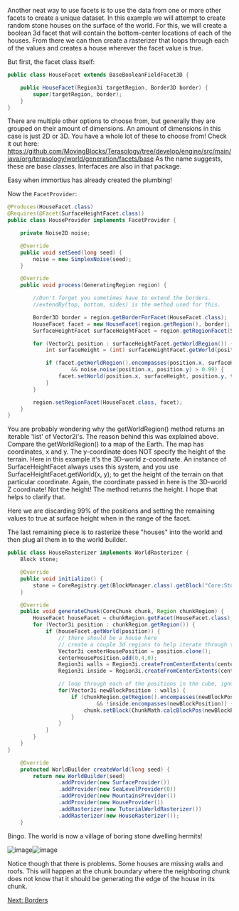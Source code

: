 Another neat way to use facets is to use the data from one or more other facets to create a unique dataset.  In this example we will attempt to create random stone houses on the surface of the world.  For this,  we will create a boolean 3d facet that will contain the bottom-center locations of each of the houses.  From there we can then create a rasterizer that loops through each of the values and creates a house wherever the facet value is true.

But first,  the facet class itself:
```java
public class HouseFacet extends BaseBooleanFieldFacet3D {

    public HouseFacet(Region3i targetRegion, Border3D border) {
        super(targetRegion, border);
    }
}
```
There are multiple other options to choose from, but generally they are grouped on their amount of dimensions.
An amount of dimensions in this case is just 2D or 3D. You have a whole lot of these to choose from!
Check it out here: https://github.com/MovingBlocks/Terasology/tree/develop/engine/src/main/java/org/terasology/world/generation/facets/base
As the name suggests, these are base classes. Interfaces are also in that package.


Easy when immortius has already created the plumbing!  

Now the ```FacetProvider```:
```java
@Produces(HouseFacet.class)
@Requires(@Facet(SurfaceHeightFacet.class))
public class HouseProvider implements FacetProvider {

    private Noise2D noise;

    @Override
    public void setSeed(long seed) {
        noise = new SimplexNoise(seed);
    }

    @Override
    public void process(GeneratingRegion region) {

        //Don't forget you sometimes have to extend the borders.
        //extendBy(top, bottom, sides) is the method used for this.

        Border3D border = region.getBorderForFacet(HouseFacet.class);
        HouseFacet facet = new HouseFacet(region.getRegion(), border);
        SurfaceHeightFacet surfaceHeightFacet = region.getRegionFacet(SurfaceHeightFacet.class);

        for (Vector2i position : surfaceHeightFacet.getWorldRegion()) {
            int surfaceHeight = (int) surfaceHeightFacet.getWorld(position);

            if (facet.getWorldRegion().encompasses(position.x, surfaceHeight, position.y)
                    && noise.noise(position.x, position.y) > 0.99) {
                facet.setWorld(position.x, surfaceHeight, position.y, true);
            }
        }

        region.setRegionFacet(HouseFacet.class, facet);
    }
}
```
You are probably wondering why the getWorldRegion() method returns an iterable 'list' of Vector2i's. The reason behind this was explained above. Compare the getWorldRegion() to a map of the Earth. The map has coordinates, x and y. The y-coordinate does NOT specify the height of the terrain. Here in this example it's the 3D-world z-coordinate.
An instance of SurfaceHeightFacet always uses this system, and you use SurfaceHeightFacet.getWorld(x, y); to get the height of the terrain on that particular coordinate. Again, the coordinate passed in here is the 3D-world Z coordinate! Not the height! The method returns the height. I hope that helps to clarify that.

Here we are discarding 99% of the positions and setting the remaining values to true at surface height when in the range of the facet.

The last remaining piece is to rasterize these "houses" into the world and then plug all them in to the world builder.
```java
public class HouseRasterizer implements WorldRasterizer {
    Block stone;

    @Override
    public void initialize() {
        stone = CoreRegistry.get(BlockManager.class).getBlock("Core:Stone");
    }

    @Override
    public void generateChunk(CoreChunk chunk, Region chunkRegion) {
        HouseFacet houseFacet = chunkRegion.getFacet(HouseFacet.class);
        for (Vector3i position : chunkRegion.getRegion()) {
            if (houseFacet.getWorld(position)) {
                // there should be a house here
                // create a couple 3d regions to help iterate through the cube shape, inside and out
                Vector3i centerHousePosition = position.clone();
                centerHousePosition.add(0,4,0);
                Region3i walls = Region3i.createFromCenterExtents(centerHousePosition, 4);
                Region3i inside = Region3i.createFromCenterExtents(centerHousePosition, 3);

                // loop through each of the positions in the cube, ignoring the inside ones
                for(Vector3i newBlockPosition : walls) {
                    if (chunkRegion.getRegion().encompasses(newBlockPosition)
                            && !inside.encompasses(newBlockPosition)) {
                        chunk.setBlock(ChunkMath.calcBlockPos(newBlockPosition), stone);
                    }
                }
            }
        }
    }
}
```
```java
    @Override
    protected WorldBuilder createWorld(long seed) {
        return new WorldBuilder(seed)
                .addProvider(new SurfaceProvider())
                .addProvider(new SeaLevelProvider(0))
                .addProvider(new MountainsProvider())
                .addProvider(new HouseProvider())
                .addRasterizer(new TutorialWorldRasterizer())
                .addRasterizer(new HouseRasterizer());
    }
```

Bingo.  The world is now a village of boring stone dwelling hermits!

![image](https://raw.githubusercontent.com/Terasology/TutorialWorldGeneration/master/images/RequiresFacetProduction1.png)![image](https://raw.githubusercontent.com/Terasology/TutorialWorldGeneration/master/images/RequiresFacetProduction2.png)

Notice though that there is problems. Some houses are missing walls and roofs.  This will happen at the chunk boundary where the neighboring chunk does not know that it should be generating the edge of the house in its chunk.

[Next: Borders](Borders)